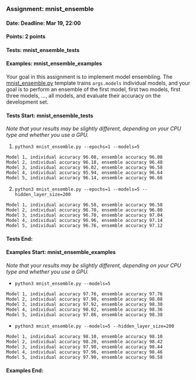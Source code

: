 ### Assignment: mnist_ensemble
#### Date: Deadline: Mar 19, 22:00
#### Points: 2 points
#### Tests: mnist_ensemble_tests
#### Examples: mnist_ensemble_examples

Your goal in this assignment is to implement model ensembling.
The [mnist_ensemble.py](https://github.com/ufal/npfl138/tree/master/labs/03/mnist_ensemble.py)
template trains `args.models` individual models, and your goal is to perform
an ensemble of the first model, first two models, first three models, …, all
models, and evaluate their accuracy on the development set.

#### Tests Start: mnist_ensemble_tests
_Note that your results may be slightly different, depending on your CPU type and whether you use a GPU._

1. `python3 mnist_ensemble.py --epochs=1 --models=5`
```
Model 1, individual accuracy 96.08, ensemble accuracy 96.08
Model 2, individual accuracy 96.18, ensemble accuracy 96.48
Model 3, individual accuracy 96.02, ensemble accuracy 96.58
Model 4, individual accuracy 95.94, ensemble accuracy 96.64
Model 5, individual accuracy 96.14, ensemble accuracy 96.66
```

2. `python3 mnist_ensemble.py --epochs=1 --models=5 --hidden_layer_size=200`
```
Model 1, individual accuracy 96.58, ensemble accuracy 96.58
Model 2, individual accuracy 96.70, ensemble accuracy 96.80
Model 3, individual accuracy 96.70, ensemble accuracy 97.04
Model 4, individual accuracy 96.96, ensemble accuracy 97.14
Model 5, individual accuracy 96.76, ensemble accuracy 97.12
```
#### Tests End:
#### Examples Start: mnist_ensemble_examples
_Note that your results may be slightly different, depending on your CPU type and whether you use a GPU._

- `python3 mnist_ensemble.py --models=5`
```
Model 1, individual accuracy 97.76, ensemble accuracy 97.76
Model 2, individual accuracy 97.90, ensemble accuracy 98.08
Model 3, individual accuracy 97.92, ensemble accuracy 98.30
Model 4, individual accuracy 98.02, ensemble accuracy 98.36
Model 5, individual accuracy 97.86, ensemble accuracy 98.38
```

- `python3 mnist_ensemble.py --models=5 --hidden_layer_size=200`
```
Model 1, individual accuracy 98.10, ensemble accuracy 98.10
Model 2, individual accuracy 98.20, ensemble accuracy 98.42
Model 3, individual accuracy 97.90, ensemble accuracy 98.44
Model 4, individual accuracy 97.96, ensemble accuracy 98.46
Model 5, individual accuracy 97.90, ensemble accuracy 98.58
```
#### Examples End:
